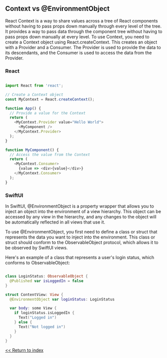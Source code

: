 ## Context vs @EnvironmentObject

React Context is a way to share values across a tree of React components without having to pass props down manually through every level of the tree. It provides a way to pass data through the component tree without having to pass props down manually at every level.
To use Context, you need to create a Context object using React.createContext. This creates an object with a Provider and a Consumer. The Provider is used to provide the data to its descendants, and the Consumer is used to access the data from the Provider.

### React

```javascript

import React from 'react';

// Create a Context object
const MyContext = React.createContext();

function App() {
  // Provide a value for the Context
  return (
    <MyContext.Provider value="Hello World">
      <MyComponent />
    </MyContext.Provider>
  );
}

function MyComponent() {
  // Access the value from the Context
  return (
    <MyContext.Consumer>
      {value => <div>{value}</div>}
    </MyContext.Consumer>
  );
}

```

### SwiftUI

In SwiftUI, @EnvironmentObject is a property wrapper that allows you to inject an object into the environment of a view hierarchy. This object can be accessed by any view in the hierarchy, and any changes to the object will be automatically reflected in all views that use it.

To use @EnvironmentObject, you first need to define a class or struct that represents the data you want to inject into the environment. This class or struct should conform to the ObservableObject protocol, which allows it to be observed by SwiftUI views.

Here's an example of a class that represents a user's login status, which conforms to ObservableObject:

```swift

class LoginStatus: ObservableObject {
  @Published var isLoggedIn = false
}

struct ContentView: View {
  @EnvironmentObject var loginStatus: LoginStatus

  var body: some View {
    if loginStatus.isLoggedIn {
      Text("Logged in")
    } else {
      Text("Not logged in")
    }
  }
}


```


[<< Return to index](README.md)